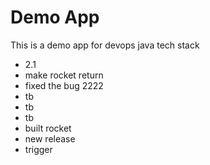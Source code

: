 # Demo App
This is a demo app for devops java tech stack 
- 2.1
- make rocket return
- fixed the bug 2222
- tb
- tb
- tb
- built rocket
- new release
- trigger
